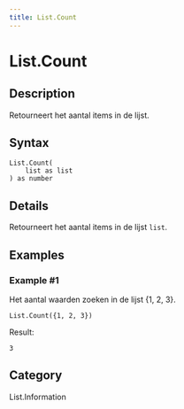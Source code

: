 ```yaml
---
title: List.Count
---
```


# List.Count


## Description

Retourneert het aantal items in de lijst.


## Syntax

```powerquery
List.Count(
    list as list
) as number
```


## Details

Retourneert het aantal items in de lijst <code>list</code>.


## Examples

### Example #1 
Het aantal waarden zoeken in de lijst \{1, 2, 3}.
```powerquery
List.Count({1, 2, 3})
```

Result: 
```powerquery
3
```




## Category
List.Information
